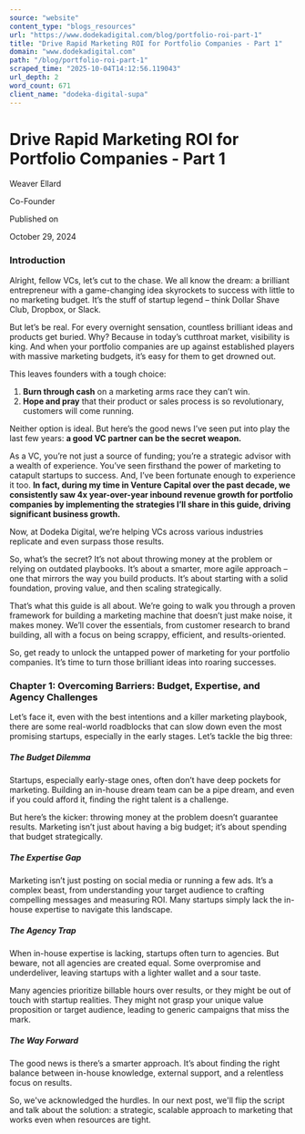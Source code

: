 ```yaml
---
source: "website"
content_type: "blogs_resources"
url: "https://www.dodekadigital.com/blog/portfolio-roi-part-1"
title: "Drive Rapid Marketing ROI for Portfolio Companies - Part 1"
domain: "www.dodekadigital.com"
path: "/blog/portfolio-roi-part-1"
scraped_time: "2025-10-04T14:12:56.119043"
url_depth: 2
word_count: 671
client_name: "dodeka-digital-supa"
---
```


# Drive Rapid Marketing ROI for Portfolio Companies - Part 1

Weaver Ellard

Co-Founder

Published on

October 29, 2024

### Introduction

Alright, fellow VCs, let’s cut to the chase. We all know the dream: a brilliant entrepreneur with a game-changing idea skyrockets to success with little to no marketing budget. It’s the stuff of startup legend – think Dollar Shave Club, Dropbox, or Slack.

But let’s be real. For every overnight sensation, countless brilliant ideas and products get buried. Why? Because in today’s cutthroat market, visibility is king. And when your portfolio companies are up against established players with massive marketing budgets, it’s easy for them to get drowned out.

This leaves founders with a tough choice:

1.  **Burn through cash** on a marketing arms race they can’t win.
2.  **Hope and pray** that their product or sales process is so revolutionary, customers will come running.

Neither option is ideal. But here’s the good news I’ve seen put into play the last few years: **a good VC partner can be the secret weapon.**

As a VC, you’re not just a source of funding; you’re a strategic advisor with a wealth of experience. You’ve seen firsthand the power of marketing to catapult startups to success. And, I’ve been fortunate enough to experience it too. **In fact, during my time in Venture Capital over the past decade, we consistently saw 4x year-over-year inbound revenue growth for portfolio companies by implementing the strategies I’ll share in this guide, driving significant business growth.**

Now, at Dodeka Digital, we’re helping VCs across various industries replicate and even surpass those results.

So, what’s the secret? It’s not about throwing money at the problem or relying on outdated playbooks. It’s about a smarter, more agile approach – one that mirrors the way you build products. It’s about starting with a solid foundation, proving value, and then scaling strategically.

That’s what this guide is all about. We’re going to walk you through a proven framework for building a marketing machine that doesn’t just make noise, it makes money. We’ll cover the essentials, from customer research to brand building, all with a focus on being scrappy, efficient, and results-oriented.

So, get ready to unlock the untapped power of marketing for your portfolio companies. It’s time to turn those brilliant ideas into roaring successes.

### **Chapter 1: Overcoming Barriers: Budget, Expertise, and Agency Challenges**

Let’s face it, even with the best intentions and a killer marketing playbook, there are some real-world roadblocks that can slow down even the most promising startups, especially in the early stages. Let’s tackle the big three:

##### **The Budget Dilemma**

Startups, especially early-stage ones, often don’t have deep pockets for marketing. Building an in-house dream team can be a pipe dream, and even if you could afford it, finding the right talent is a challenge.

But here’s the kicker: throwing money at the problem doesn’t guarantee results. Marketing isn’t just about having a big budget; it’s about spending that budget strategically.

##### **The Expertise Gap**

Marketing isn’t just posting on social media or running a few ads. It’s a complex beast, from understanding your target audience to crafting compelling messages and measuring ROI. Many startups simply lack the in-house expertise to navigate this landscape.

##### **The Agency Trap**

When in-house expertise is lacking, startups often turn to agencies. But beware, not all agencies are created equal. Some overpromise and underdeliver, leaving startups with a lighter wallet and a sour taste.

Many agencies prioritize billable hours over results, or they might be out of touch with startup realities. They might not grasp your unique value proposition or target audience, leading to generic campaigns that miss the mark.

##### **The Way Forward**

The good news is there’s a smarter approach. It’s about finding the right balance between in-house knowledge, external support, and a relentless focus on results.

So, we've acknowledged the hurdles. In our next post, we'll flip the script and talk about the solution: a strategic, scalable approach to marketing that works even when resources are tight.